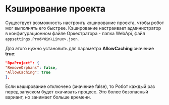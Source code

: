 # Кэширование проекта
Существует возможность настроить кэширование проекта, чтобы робот мог выполнять его быстрее. Кэширование настраивает администратор в конфигурационном файле Оркестратора - папка WebApi, файл `appsettings.Prod<Win\Linux>.json`. 

Для этого нужно установить для параметра **AllowCaching** значение **true**:
```json
"RpaProject": {
"RemoveOrphans": false,
"AllowCaching": true
},
```
Если кэширование отключено (значение false), то Робот каждый раз перед запуском будет скачивать процесс. Это более безопасный вариант, но занимает больше времени.
